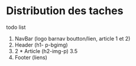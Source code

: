# Distribution des taches

todo list
1. NavBar (logo barnav boutton/lien, article 1 et 2)
2. Header (h1- p-bgimg)
3. 2 * Article (h2-img-p)
3.5 
4. Footer (liens)


